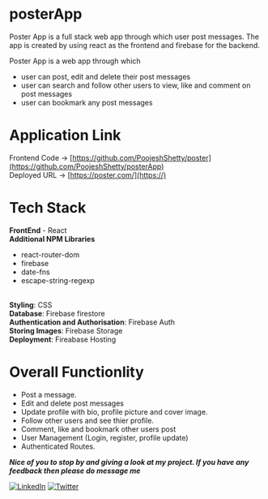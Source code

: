 # posterApp
Poster App is a full stack web app through which user post messages. The app is created by using react as the frontend and firebase for the backend.

Poster App is a web app through which
- user can post, edit and delete their post messages
- user can search and follow other users to view, like and comment on post messages
- user can bookmark any post messages

# Application Link

Frontend Code -> [https://github.com/PoojeshShetty/poster](https://github.com/PoojeshShetty/posterApp)
<br>
Deployed URL -> [https://poster.com/](https://)

# Tech Stack

<b>FrontEnd</b> - React
<br>
<b>Additional NPM Libraries</b>
  - react-router-dom
  - firebase
  - date-fns
  - escape-string-regexp
<br>
<b>Styling</b>: CSS
<br>
<b>Database</b>: Firebase firestore
<br>
<b>Authentication and Authorisation</b>: Firebase Auth
<br>
<b>Storing Images</b>: Firebase Storage
<br>
<b>Deployment</b>: Fireabase Hosting
<br>

# Overall Functionlity
- Post a message.
- Edit and delete post messages
- Update profile with bio, profile picture and cover image.
- Follow other users and see thier profile. 
- Comment, like and bookmark other users post
- User Management (Login, register, profile update) 
- Authenticated Routes.


***Nice of you to stop by and giving a look at my project. If you have any feedback then please do message me***

 [![LinkedIn](https://img.shields.io/static/v1.svg?label=connect&message=@poojeshShetty&color=white&logo=linkedin&style=flat&logoColor=white&colorA=blue)](https://www.linkedin.com/in/poojesh-s-2590ab86/) [![Twitter](https://img.shields.io/static/v1.svg?label=connect&message=@poojeshShetty&color=white&logo=twitter&style=flat&logoColor=white&colorA=blue)](https://twitter.com/ShettyPoojesh)
